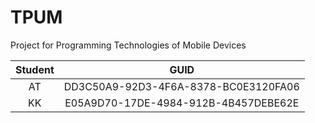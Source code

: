 # TPUM

Project for Programming Technologies of Mobile Devices

| Student | GUID |
| :---: | :---: |
| AT | DD3C50A9-92D3-4F6A-8378-BC0E3120FA06|
| KK | E05A9D70-17DE-4984-912B-4B457DEBE62E |
